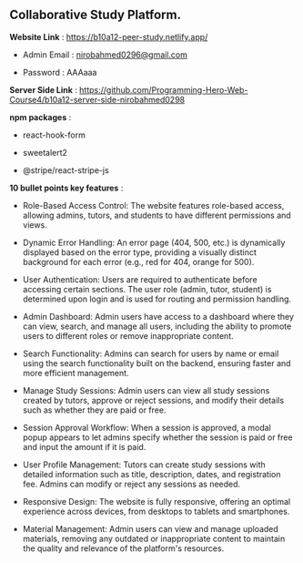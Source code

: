 ## Collaborative Study Platform.

**Website Link** : https://b10a12-peer-study.netlify.app/

- Admin Email : nirobahmed0296@gmail.com
* Password : AAAaaa

**Server Side Link** : https://github.com/Programming-Hero-Web-Course4/b10a12-server-side-nirobahmed0298

**npm packages** : 
- react-hook-form
* sweetalert2
- @stripe/react-stripe-js

**10 bullet points key features** : 
- Role-Based Access Control: The website features role-based access, allowing admins, tutors, and students to have different permissions and views.
* Dynamic Error Handling:  An error page (404, 500, etc.) is dynamically displayed based on the error type, providing a visually distinct background for each error (e.g., red for 404, orange for 500).
- User Authentication: Users are required to authenticate before accessing certain sections. The user role (admin, tutor, student) is determined upon login and is used for routing and permission handling.
* Admin Dashboard: Admin users have access to a dashboard where they can view, search, and manage all users, including the ability to promote users to different roles or remove inappropriate content.
- Search Functionality: Admins can search for users by name or email using the search functionality built on the backend, ensuring faster and more efficient management.
* Manage Study Sessions: Admin users can view all study sessions created by tutors, approve or reject sessions, and modify their details such as whether they are paid or free.
- Session Approval Workflow: When a session is approved, a modal popup appears to let admins specify whether the session is paid or free and input the amount if it is paid.
* User Profile Management: Tutors can create study sessions with detailed information such as title, description, dates, and registration fee. Admins can modify or reject any sessions as needed.
- Responsive Design: The website is fully responsive, offering an optimal experience across devices, from desktops to tablets and smartphones.
* Material Management: Admin users can view and manage uploaded materials, removing any outdated or inappropriate content to maintain the quality and relevance of the platform's resources.
